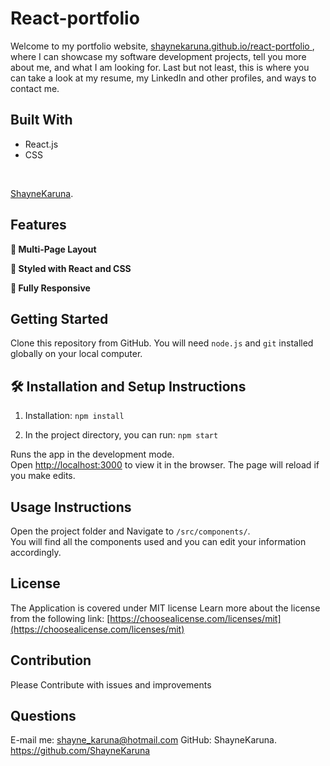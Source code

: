 # React-portfolio

Welcome to my portfolio website, <a href="https://shaynekaruna.github.io/react-portfolio/"  target="_blank">shaynekaruna.github.io/react-portfolio </a>, where I can showcase my software development projects, tell you more about me, and what I am looking for. Last but not least, this is where you can take a look at my resume, my LinkedIn and other profiles, and ways to contact me.<br/>

## Built With

- React.js
- CSS

<br/>

[ShayneKaruna](https://github.com/ShayneKaruna/ReactPortfolio/).

## Features

**📖 Multi-Page Layout**

**🎨 Styled with React and CSS**

**📱 Fully Responsive**

## Getting Started

Clone this repository from GitHub. You will need `node.js` and `git` installed globally on your local computer.

## 🛠 Installation and Setup Instructions

1. Installation: `npm install`

2. In the project directory, you can run: `npm start`

Runs the app in the development mode.\
Open [http://localhost:3000](http://localhost:3000) to view it in the browser.
The page will reload if you make edits.

## Usage Instructions

Open the project folder and Navigate to `/src/components/`. <br/>
You will find all the components used and you can edit your information accordingly.

## License
The Application is covered under MIT license
Learn more about the license from the following link: [https://choosealicense.com/licenses/mit](https://choosealicense.com/licenses/mit)

## Contribution

Please Contribute with issues and improvements

## Questions

E-mail me: shayne_karuna@hotmail.com 
GitHub: ShayneKaruna. https://github.com/ShayneKaruna 